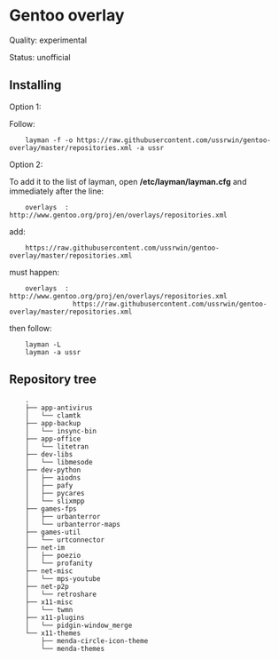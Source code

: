 Gentoo overlay
==================
Quality: experimental

Status: unofficial

Installing
---------
Option 1:

Follow:

        layman -f -o https://raw.githubusercontent.com/ussrwin/gentoo-overlay/master/repositories.xml -a ussr


Option 2:

To add it to the list of layman, open **/etc/layman/layman.cfg** and immediately after the line:

        overlays  : http://www.gentoo.org/proj/en/overlays/repositories.xml

add:

        https://raw.githubusercontent.com/ussrwin/gentoo-overlay/master/repositories.xml

must happen:

        overlays  : http://www.gentoo.org/proj/en/overlays/repositories.xml
                    https://raw.githubusercontent.com/ussrwin/gentoo-overlay/master/repositories.xml

then follow:

        layman -L
        layman -a ussr

Repository tree
---------
```
    .
    ├── app-antivirus
    │   └── clamtk
    ├── app-backup
    │   └── insync-bin
    ├── app-office
    │   └── litetran
    ├── dev-libs
    │   └── libmesode
    ├── dev-python
    │   ├── aiodns
    │   ├── pafy
    │   ├── pycares
    │   └── slixmpp
    ├── games-fps
    │   ├── urbanterror
    │   └── urbanterror-maps
    ├── games-util
    │   └── urtconnector
    ├── net-im
    │   ├── poezio
    │   └── profanity
    ├── net-misc
    │   └── mps-youtube
    ├── net-p2p
    │   └── retroshare
    ├── x11-misc
    │   └── twmn
    ├── x11-plugins
    │   └── pidgin-window_merge
    └── x11-themes
        ├── menda-circle-icon-theme
        └── menda-themes

```
